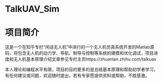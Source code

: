 # TalkUAV_Sim

# 项目简介
这是一个在知乎专栏“闲话无人机”中进行的一个无人机仿真系统开发的Matlab源码，将包含无人机的动力学、导航、制导与控制等系统的建模和优化调试，项目进度和无人机基本原理介绍文章参见专栏主页https://zhuanlan.zhihu.com/talkuav

本人理论和编程水平有限，项目的目的更多的是总结基本原理和帮助初学者学习，有任何建议或问题，欢迎随时提出，若有专家愿提供资料或帮助，不胜感激。
